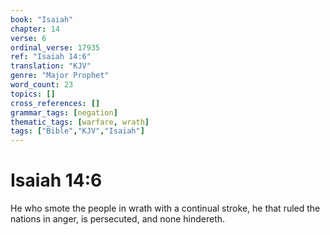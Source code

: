 ```yaml
---
book: "Isaiah"
chapter: 14
verse: 6
ordinal_verse: 17935
ref: "Isaiah 14:6"
translation: "KJV"
genre: "Major Prophet"
word_count: 23
topics: []
cross_references: []
grammar_tags: [negation]
thematic_tags: [warfare, wrath]
tags: ["Bible","KJV","Isaiah"]
---
```


# Isaiah 14:6

He who smote the people in wrath with a continual stroke, he that ruled the nations in anger, is persecuted, and none hindereth.
